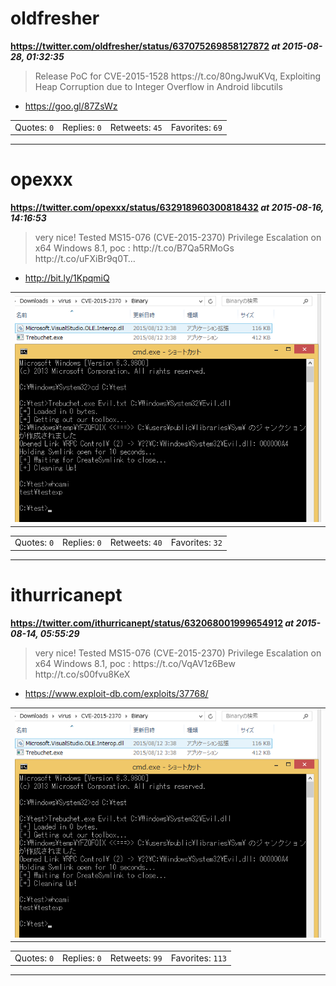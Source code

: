 # oldfresher
**https://twitter.com/oldfresher/status/637075269858127872 _at 2015-08-28, 01:32:35_**
<blockquote>
Release PoC for CVE-2015-1528 https://t.co/80ngJwuKVq, Exploiting Heap Corruption due to Integer Overflow in Android libcutils
</blockquote>

* https://goo.gl/87ZsWz

<table><tr>
<td>Quotes: <code>0</code></td>
<td>Replies: <code>0</code></td>
<td>Retweets: <code>45</code></td>
<td>Favorites: <code>69</code></td>
</tr></table>

---

# opexxx
**https://twitter.com/opexxx/status/632918960300818432 _at 2015-08-16, 14:16:53_**
<blockquote>
very nice! Tested MS15-076 (CVE-2015-2370) Privilege Escalation on x64 Windows 8.1, poc : http://t.co/B7Qa5RMoGs http://t.co/uFXiBr9q0T…
</blockquote>

* http://bit.ly/1KpqmiQ

<table><tr>
<td><img src="pictures/69d507488b9eeece9b1aab069137d7bb7b9036045461f743a2df2b8e7e268367.jpg" alt="69d507488b9eeece9b1aab069137d7bb7b9036045461f743a2df2b8e7e268367.jpg"></td>
</table></tr>
<table><tr>
<td>Quotes: <code>0</code></td>
<td>Replies: <code>0</code></td>
<td>Retweets: <code>40</code></td>
<td>Favorites: <code>32</code></td>
</tr></table>

---

# ithurricanept
**https://twitter.com/ithurricanept/status/632068001999654912 _at 2015-08-14, 05:55:29_**
<blockquote>
very nice! Tested MS15-076 (CVE-2015-2370) Privilege Escalation on x64 Windows 8.1,  poc : https://t.co/VqAV1z6Bew http://t.co/s00fvu8KeX
</blockquote>

* https://www.exploit-db.com/exploits/37768/

<table><tr>
<td><img src="pictures/69d507488b9eeece9b1aab069137d7bb7b9036045461f743a2df2b8e7e268367.jpg" alt="69d507488b9eeece9b1aab069137d7bb7b9036045461f743a2df2b8e7e268367.jpg"></td>
</table></tr>
<table><tr>
<td>Quotes: <code>0</code></td>
<td>Replies: <code>0</code></td>
<td>Retweets: <code>99</code></td>
<td>Favorites: <code>113</code></td>
</tr></table>

---

